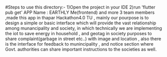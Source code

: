 #Steps to use this directory:- 1)Open the project in your IDE 2)run 'flutter pub get'
APP Name : EARTHLY
Me(frontend) and more 3 team members ,made this app in thapar Hackathon4.0 TU , mainly our pourpose is to design a simple or basic interface which 
will provide the vast relationship among munancipality and society, in which technically we are implementing the iot to save energy in household 
, and geotag in society purposes to share complaint(garbage in street etc..) with image and location , also there is the interface for feedback to 
munincipality , and notice section where Govt. authorities can share important instructions to the societies as well.
